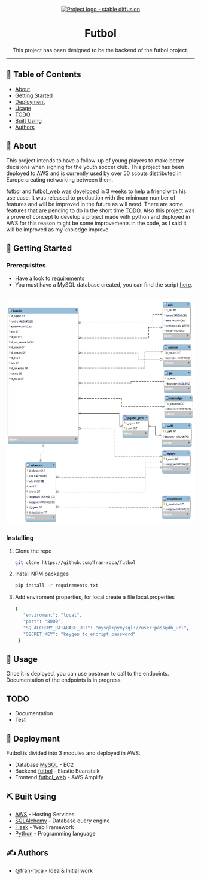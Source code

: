 <p align="center">
  <a href="" rel="noopener">
 <img width=720px height=400px src="https://drive.google.com/uc?export=view&id=1WvXt1Z7dzrPKLQUh4vAhT_Mq7sha-hEc" alt="Project logo - stable diffusion"></a>
</p>

<h1 align="center">Futbol</h1>

<div align="center">

</div>

<p align="center"> This project has been designed to be the backend of the futbol project.
    <br> 
</p>

---

## 📝 Table of Contents

- [About](#about)
- [Getting Started](#getting_started)
- [Deployment](#deployment)
- [Usage](#usage)
- [TODO](#todo)
- [Built Using](#built_using)
- [Authors](#authors)

## 🧐 About <a name = "about"></a>

This project intends to have a follow-up of young players to make better decisions when signing for the youth soccer club. This project has been deployed to AWS and is currently used by over 50 scouts distributed in Europe creating networking between them.

[futbol](https://github.com/fran-roca/futbol) and [futbol_web](https://github.com/fran-roca/futbol_web) was developed in 3 weeks to help a friend with his use case. It was released to production with the minimum number of features and will be improved in the future as will need. There are some features that are pending to do in the short time [TODO](../#todo). Also this project was a prove of concept to develop a project made with python and deployed in AWS for this reason might be some improvements in the code, as I said it will be improved as my knoledge improve.

## 🏁 Getting Started <a name = "getting_started"></a>

### Prerequisites

- Have a look to [requirements](requirements.txt)
- You must have a MySQL database created, you can find the script [here](https://github.com/fran-roca/futbol/tree/master/model/scripts).
<br/>
<a href="https://github.com/fran-roca/futbol/blob/d6d6e26ed651f6ef296e2a15296046757c19da28/model/model.png" rel="noopener">
 <img width=700px height=600px src="model\model.png" alt="Model"></a>
 <br/>

### Installing

1. Clone the repo
   ```sh
   git clone https://github.com/fran-roca/futbol
   ```
2. Install NPM packages
   ```sh
   pip install -r requirements.txt
   ```
3. Add enviroment properties, for local create a file local.properties

   ```sh
   {
      "enviroment": "local",
      "port": "8000",
      "SQLALCHEMY_DATABASE_URI": "mysql+pymysql://user:pass@db_url",
      "SECRET_KEY": "keygen_to_encript_password"
    }
   ```
## 🎈 Usage <a name="usage"></a>

Once it is deployed, you can use postman to call to the endpoints. Documentation of the endpoints is in progress.

## TODO <a name="todo"></a>
- Documentation
- Test

## 🚀 Deployment <a name = "deployment"></a>

Futbol is divided into 3 modules and deployed in AWS:
- Database [MySQL](https://github.com/fran-roca/futbol/tree/master/model/scripts) - EC2
- Backend [futbol](https://github.com/fran-roca/futbol) - Elastic Beanstalk
- Frontend [futbol_web](https://github.com/fran-roca/futbol_web) - AWS Amplify

## ⛏️ Built Using <a name = "built_using"></a>

- [AWS](https://aws.amazon.com/) - Hosting Services
- [SQLAlchemy](https://www.sqlalchemy.org/) - Database query engine
- [Flask](https://flask.palletsprojects.com/) - Web Framework
- [Python](https://www.python.org/) - Programming language

## ✍️ Authors <a name = "authors"></a>

- [@fran-roca](https://github.com/fran-roca) - Idea & Initial work
